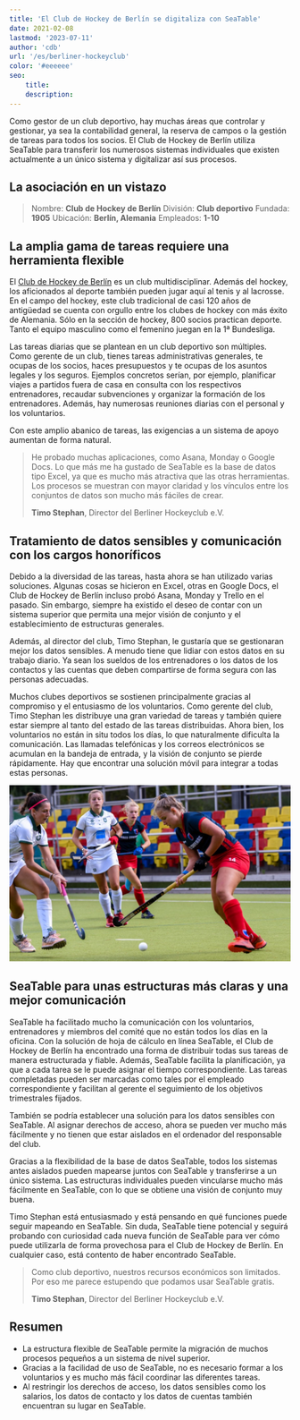 ```yaml
---
title: 'El Club de Hockey de Berlín se digitaliza con SeaTable'
date: 2021-02-08
lastmod: '2023-07-11'
author: 'cdb'
url: '/es/berliner-hockeyclub'
color: '#eeeeee'
seo:
    title:
    description:
---
```


Como gestor de un club deportivo, hay muchas áreas que controlar y gestionar, ya sea la contabilidad general, la reserva de campos o la gestión de tareas para todos los socios. El Club de Hockey de Berlín utiliza SeaTable para transferir los numerosos sistemas individuales que existen actualmente a un único sistema y digitalizar así sus procesos.

## La asociación en un vistazo

> Nombre: **Club de Hockey de Berlín**
> División: **Club deportivo**
> Fundada: **1905**
> Ubicación: **Berlín, Alemania**
> Empleados: **1-10**

## La amplia gama de tareas requiere una herramienta flexible

El [Club de Hockey de Berlín](https://www.berlinerhc.de/) es un club multidisciplinar. Además del hockey, los aficionados al deporte también pueden jugar aquí al tenis y al lacrosse. En el campo del hockey, este club tradicional de casi 120 años de antigüedad se cuenta con orgullo entre los clubes de hockey con más éxito de Alemania. Sólo en la sección de hockey, 800 socios practican deporte. Tanto el equipo masculino como el femenino juegan en la 1ª Bundesliga.

Las tareas diarias que se plantean en un club deportivo son múltiples. Como gerente de un club, tienes tareas administrativas generales, te ocupas de los socios, haces presupuestos y te ocupas de los asuntos legales y los seguros. Ejemplos concretos serían, por ejemplo, planificar viajes a partidos fuera de casa en consulta con los respectivos entrenadores, recaudar subvenciones y organizar la formación de los entrenadores. Además, hay numerosas reuniones diarias con el personal y los voluntarios.

Con este amplio abanico de tareas, las exigencias a un sistema de apoyo aumentan de forma natural.

> He probado muchas aplicaciones, como Asana, Monday o Google Docs. Lo que más me ha gustado de SeaTable es la base de datos tipo Excel, ya que es mucho más atractiva que las otras herramientas. Los procesos se muestran con mayor claridad y los vínculos entre los conjuntos de datos son mucho más fáciles de crear.
>
> **Timo Stephan**, Director del Berliner Hockeyclub e.V.

## Tratamiento de datos sensibles y comunicación con los cargos honoríficos

Debido a la diversidad de las tareas, hasta ahora se han utilizado varias soluciones. Algunas cosas se hicieron en Excel, otras en Google Docs, el Club de Hockey de Berlín incluso probó Asana, Monday y Trello en el pasado. Sin embargo, siempre ha existido el deseo de contar con un sistema superior que permita una mejor visión de conjunto y el establecimiento de estructuras generales.

Además, al director del club, Timo Stephan, le gustaría que se gestionaran mejor los datos sensibles. A menudo tiene que lidiar con estos datos en su trabajo diario. Ya sean los sueldos de los entrenadores o los datos de los contactos y las cuentas que deben compartirse de forma segura con las personas adecuadas.

Muchos clubes deportivos se sostienen principalmente gracias al compromiso y el entusiasmo de los voluntarios. Como gerente del club, Timo Stephan les distribuye una gran variedad de tareas y también quiere estar siempre al tanto del estado de las tareas distribuidas. Ahora bien, los voluntarios no están in situ todos los días, lo que naturalmente dificulta la comunicación. Las llamadas telefónicas y los correos electrónicos se acumulan en la bandeja de entrada, y la visión de conjunto se pierde rápidamente. Hay que encontrar una solución móvil para integrar a todas estas personas.

![Digitalización de un club deportivo con SeaTable](berliner-hockeyclub-goes-digital.jpg)

## SeaTable para unas estructuras más claras y una mejor comunicación

SeaTable ha facilitado mucho la comunicación con los voluntarios, entrenadores y miembros del comité que no están todos los días en la oficina. Con la solución de hoja de cálculo en línea SeaTable, el Club de Hockey de Berlín ha encontrado una forma de distribuir todas sus tareas de manera estructurada y fiable. Además, SeaTable facilita la planificación, ya que a cada tarea se le puede asignar el tiempo correspondiente. Las tareas completadas pueden ser marcadas como tales por el empleado correspondiente y facilitan al gerente el seguimiento de los objetivos trimestrales fijados.

También se podría establecer una solución para los datos sensibles con SeaTable. Al asignar derechos de acceso, ahora se pueden ver mucho más fácilmente y no tienen que estar aislados en el ordenador del responsable del club.

Gracias a la flexibilidad de la base de datos SeaTable, todos los sistemas antes aislados pueden mapearse juntos con SeaTable y transferirse a un único sistema. Las estructuras individuales pueden vincularse mucho más fácilmente en SeaTable, con lo que se obtiene una visión de conjunto muy buena.

Timo Stephan está entusiasmado y está pensando en qué funciones puede seguir mapeando en SeaTable. Sin duda, SeaTable tiene potencial y seguirá probando con curiosidad cada nueva función de SeaTable para ver cómo puede utilizarla de forma provechosa para el Club de Hockey de Berlín. En cualquier caso, está contento de haber encontrado SeaTable.

> Como club deportivo, nuestros recursos económicos son limitados. Por eso me parece estupendo que podamos usar SeaTable gratis.
>
> **Timo Stephan**, Director del Berliner Hockeyclub e.V.

## Resumen

- La estructura flexible de SeaTable permite la migración de muchos procesos pequeños a un sistema de nivel superior.
- Gracias a la facilidad de uso de SeaTable, no es necesario formar a los voluntarios y es mucho más fácil coordinar las diferentes tareas.
- Al restringir los derechos de acceso, los datos sensibles como los salarios, los datos de contacto y los datos de cuentas también encuentran su lugar en SeaTable.
